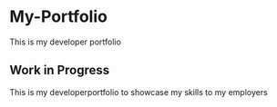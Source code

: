 # My-Portfolio
This is my developer portfolio 

## Work in Progress
This is my developerportfolio to showcase my skills to my employers 
